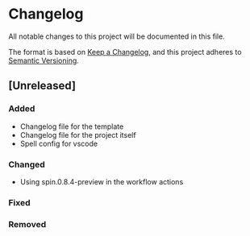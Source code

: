 # Changelog

All notable changes to this project will be documented in this file.

The format is based on [Keep a Changelog](https://keepachangelog.com/en/1.0.0/),
and this project adheres to [Semantic Versioning](https://semver.org/spec/v2.0.0.html).

## [Unreleased]

### Added

- Changelog file for the template
- Changelog file for the project itself
- Spell config for vscode

### Changed

- Using spin.0.8.4-preview in the workflow actions

### Fixed
### Removed
